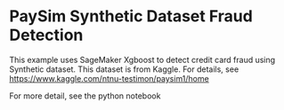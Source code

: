 # PaySim Synthetic Dataset Fraud Detection
This example uses SageMaker Xgboost to detect credit card fraud using Synthetic dataset. This dataset is from Kaggle. For details, see https://www.kaggle.com/ntnu-testimon/paysim1/home

For more detail, see the python notebook

